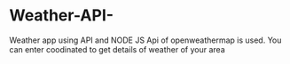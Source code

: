# Weather-API-
Weather app using API and NODE JS
Api of openweathermap is used.
You can enter coodinated to get details of weather of your area

